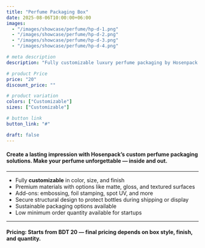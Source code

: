 ```yaml
---
title: "Perfume Packaging Box"
date: 2025-08-06T10:00:00+06:00
images: 
  - "/images/showcase/perfume/hp-d-1.png"
  - "/images/showcase/perfume/hp-d-2.png"
  - "/images/showcase/perfume/hp-d-3.png"
  - "/images/showcase/perfume/hp-d-4.png"

# meta description
description: "Fully customizable luxury perfume packaging by Hosenpack — tailored to suit any brand aesthetic and bottle size."

# product Price
price: "20"
discount_price: ""

# product variation
colors: ["Customizable"]
sizes: ["Customizable"]

# button link
button_link: "#"

draft: false
---
```


#### Create a lasting impression with Hosenpack’s custom perfume packaging solutions. Make your perfume unforgettable — inside and out.
---

- Fully **customizable** in color, size, and finish  
- Premium materials with options like matte, gloss, and textured surfaces  
- Add-ons: embossing, foil stamping, spot UV, and more  
- Secure structural design to protect bottles during shipping or display  
- Sustainable packaging options available  
- Low minimum order quantity available for startups

---

#### Pricing: Starts from BDT 20 — final pricing depends on box style, finish, and quantity.
